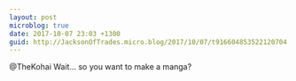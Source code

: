 ```yaml
---
layout: post
microblog: true
date: 2017-10-07 23:03 +1300
guid: http://JacksonOfTrades.micro.blog/2017/10/07/t916604853522120704.html
---
```

@TheKohai Wait... so you want to make a manga?
